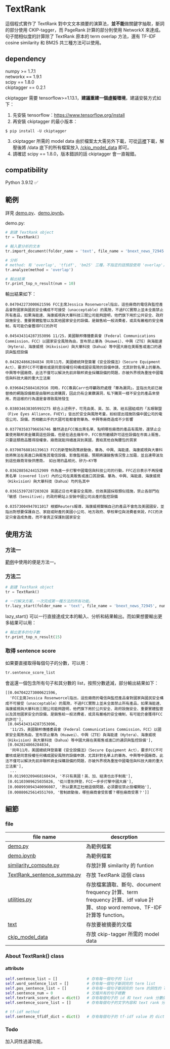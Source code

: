 # TextRank
這個程式實作了 TextRank 對中文文本摘要的演算法，**並不能**做關鍵字抽取，斷詞的部分使用 CKIP-tagger，而 PageRank 計算的部分則使用 NetworkX 來達成。  
句子間相似度的計算除了 TextRank 原本的 term overlap 方法，還有 TF-IDF cosine similarity 和 BM25 共三種方法可以使用。


## dependency
numpy >= 1.7.1  
networkx == 1.9.1  
scipy == 1.8.0  
ckiptagger == 0.2.1    

ckiptagger 需要 tensorflow>=1.13.1，**建議重建一個虛擬環境**，建議安裝方式如下：  
1. 先安裝 tensorflow：https://www.tensorflow.org/install
2. 再安裝 ckiptagger 的最小版本：
```
$ pip install -U ckiptagger
```
3. ckiptagger 所需的 model data 由於檔案太大需另外下載，可從[這裡](https://drive.google.com/drive/folders/105IKCb88evUyLKlLondvDBoh7Dy_I1tm)下載，解壓後將 /data 底下的所有檔案放入 [/ckip_model_data](TextRank/ckip_model_data) 即可。
4. 請確認 scipy == 1.8.0，版本錯誤的話 ckiptagger 會一直報錯。

## compatibility
Python 3.9.12 ✅

## 範例  
詳見 [demo.py](TextRank/demo.py)、[demo.ipynb](TextRank/demo.ipynb)。

demo.py:

```python
# 創建 TextRank object
tr = TextRank()

# 輸入要分析的文本
tr.import_document(folder_name = 'text', file_name = 'bnext_news_72945')

# 分析
# method: 有 'overlap', 'tfidf', 'bm25' 三種，不指定的話預設使用 'overlap'，也就是 TextRank 的原始方法。
tr.analyze(method = 'overlap')  

# 輸出結果
tr.print_top_n_result(num = 10)
```

輸出結果如下：
```
0.047042273000621596 FCC主席Jessica Rosenworcel指出，這些廠商的電信與監控產品會對國家與國民安全構成不可接受（unacceptable）的風險，不過FCC實際上並未全面禁止所有產品，如果海能達、海康威視與大華科技三間公司能夠證明，他們旗下用於公共安全、政府設施安全、重要實體監管以及其他國家安全的設備，是銷售給一般消費者，或具有嚴格的安全機制，有可能仍會獲得FCC的許可

0.045434314287353096 11/25，美國聯邦傳播委員會（Federal Communications Commission，FCC）以國家安全風險為由，宣布禁止華為（Huawei）、中興（ZTE）與海能達（Hytera）、海康威視（Hikvision）與大華科技（Dahua）等中國大廠在美販售或進口的通訊與監控設備

0.042824866284834 同年11月，美國總統拜登簽署《安全設備法》（Secure Equipment Act），要求FCC不可審核或是同意授權任何構成國安風險的設備申請，尤其針對名單上的華為、中興等中國廠商，此法不僅可以解決先前非聯邦資金採購設備的問題，亦被外界視為重挫中國電信與科技大廠的重大立法案

0.03968425884102916 同時，FCC專員Carr也呼籲政府處理「華為漏洞」，並指出先前已被替換的網路設備都是由聯邦出資購買，因此仍有企業鑽漏洞，私下購買一樣不安全的產品來使用，而這樣的行為還是會導致風險發生

0.038034638305993275 綜合上述例子，可見由美、英、加、澳、紐五國組成的「五眼聯盟（Five Eyes Alliance，FVEY）」皆出於安全與風險考量，紛紛提出措施防備中國公司的電信公司、設備，而相繼出手的大國可能都會對華為、中興等廠商造成不少影響

0.037703583796656746 雖然過去FCC推出黑名單、點明哪些廠商的產品有風險，還禁止企業使用聯邦資金購買這些設備，但是在過去幾年中，FCC依然繼續許可這些設備在市面上販售，只要這類商品獲得授權章，廠商就能持續進貨到美國，賣給其他自掏腰包的買家

0.03700768816139613 FCC的新管制政策啟動後，華為、中興、海能達、海康威視與大華科技將無法在美進口與販售其電信設備、影像監視器，預期將讓銷售情況雪上加霜，並且連帶波及到這些廠商背後供應商， 如台灣的晶相光、矽力–KY等 

0.03628856244152909 作為進一步打擊中國電信與科技公司的行動，FFC近日表示不再授權黑名單（covered list）內的公司在美販售或進口其設備，華為、中興、海能達、海康威視（Hikvision）與大華科技（Dahua）均列名其中

0.03615397287203028 英國近日也考量安全風險，仿效美國採取類似措施，禁止各部門在「敏感（Sensitive）」的政府網站上安裝中國公司出產的監控設備

0.03573004947011017 根據Reuters報導，海康威視聲稱自己的產品不會危及美國國安，並指出對想要保護自己、家庭或財產的美國小公司、地方政府、學校單位與消費者來說，FCC的決定只會造成負擔，而不會真正保護到國家安全
```

## 使用方法
### 方法一
[範例](#範例)中使用的便是方法一。

### 方法二
```python
# 創建 TextRank object
tr = TextRank()

# 一行解決方案，一次完成第一種方法的所有功能。
tr.lazy_start(folder_name = 'text', file_name = 'bnext_news_72945', num = 10, method = 'overlap')
```
lazy_start() 可以一行直接達成文本的輸入、分析和結果輸出。而如果想要輸出更多結果可以用：
```python
# 輸出更多的句子數
tr.print_top_n_result(15)
```
### 取得 sentence score
如果要直接取得每個句子的分數，可以用：
```python
tr.sentence_score_list
```
會返還一個包含所有句子和其分數的 list，按照分數遞減，部分輸出結果如下：
```
[[0.047042273000621596,
  'FCC主席Jessica Rosenworcel指出，這些廠商的電信與監控產品會對國家與國民安全構成不可接受（unacceptable）的風險，不過FCC實際上並未全面禁止所有產品，如果海能達、海康威視與大華科技三間公司能夠證明，他們旗下用於公共安全、政府設施安全、重要實體監管以及其他國家安全的設備，是銷售給一般消費者，或具有嚴格的安全機制，有可能仍會獲得FCC的許可'],
 [0.045434314287353096,
  '11/25，美國聯邦傳播委員會（Federal Communications Commission，FCC）以國家安全風險為由，宣布禁止華為（Huawei）、中興（ZTE）與海能達（Hytera）、海康威視（Hikvision）與大華科技（Dahua）等中國大廠在美販售或進口的通訊與監控設備'],
 [0.042824866284834,
  '同年11月，美國總統拜登簽署《安全設備法》（Secure Equipment Act），要求FCC不可審核或是同意授權任何構成國安風險的設備申請，尤其針對名單上的華為、中興等中國廠商，此法不僅可以解決先前非聯邦資金採購設備的問題，亦被外界視為重挫中國電信與科技大廠的重大立法案'],
  ...
 [0.011903209468160434, '不只有美國！英、加、紐澳也出手制裁'],
 [0.01103909625035826, '從川普到拜登，FCC一步步打擊中國大廠'],
 [0.008993094340096087, '所以要真正杜絕這個問題，必須要從禁止授權開始'],
 [0.00880625614551769, '管制啟動後，哪些廠商會受影響？哪些廠商受惠？']]
```

## 細節
### file
|                      file name                          |              descrption              |
|---------------------------------------------------------|--------------------------------------|
|[demo.py](TextRank/demo.py)                                       |為範例檔案                             |
|[demo.ipynb](TextRank/demo.ipynb)                                 |為範例檔案                             |
|[similarity_compute.py](TextRank/similarity_compute.py)           |存放計算 similarity 的 funtion         |
|[TextRank_sentence_summa.py](TextRank/TextRank_sentence_summa.py) |存放 TextRank 這個 class               |
|[utilities.py](utilities.py)                             |存放檔案讀取、斷句、document frequency 計算、term frequency 計算、idf value 計算、stop word remove、TF-IDF 計算等 function。|
|[text](TextRank/text)                                           |存放要被摘要的文檔                       |
|[ckip_model_data](TextRank/ckip_model_data)                     |存放 ckip-tagger 所需的 model data     |


### About TextRank() class
#### attribute
```python
self.sentence_list = []             # 存有每一個句子的 list
self.word_sentence_list = []        # 存有每一個句子斷詞完的 term list
self.pos_sentence_list = []         # 存有每一個句子斷詞完的 term 的詞性的 list
self.sentence_num = 0               # 文檔共有的句子總數
self.textrank_score_dict = dict()   # 存有每個句子的 id 和 text rank 分數的 dict，{sentence_id: score}
self.sentence_score_list = []       # 存有每個句子的文字內容和 text rank 分數的 list，[score, sentence_text]

# tf-idf method
self.sentence_tfidf_dict = dict()   # 存有每個句子的 tf-idf value 的 dict
```

### Todo
加入詞性過濾功能。






